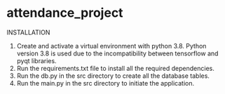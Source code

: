 # attendance_project

INSTALLATION
1. Create and activate a virtual environment with python 3.8.  Python version 3.8 is used due to the incompatibility between tensorflow and pyqt libraries.
2. Run the requirements.txt file to install all the required dependencies.
3. Run the db.py in the src directory	 to create all the database tables.
4. Run the main.py in the src directory to initiate the application.
